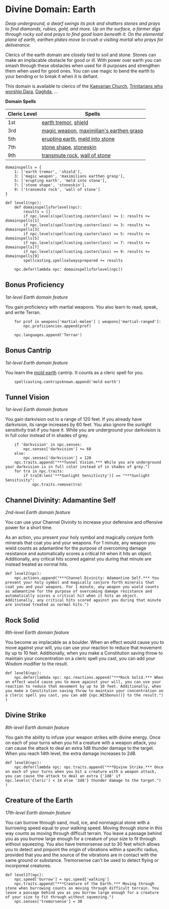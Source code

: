 # Divine Domain: Earth
*Deep underground, a dwarf swings its pick and shatters stones and prays to find diamonds, rubies, gold, and more. Up on the surface, a farmer digs through rocky soil and prays to find good loam beneath it. On the elemental plane of earth, earthen plates move to crush a visiting mortal who prays for deliverance.*

Clerics of the earth domain are closely tied to soil and stone. Stones can make an implacable obstacle for good or ill. With power over earth you can smash through these obstacles when used for ill purposes and strengthen them when used for good ones. You can use magic to bend the earth to your bending or to break it when it is defiant.

This domain is available to clerics of the [Kaevarian Church](../../Religions/KaevarianChurch.md), [Trinitarians who worship Dara](../../Religions/Trinitarian.md#dara), [Daghda](../../Religions/Pantheon/Daghda.md), ...

**Domain Spells**

Cleric Level | Spells
------------ | ------
1st	| [earth tremor](../../Magic/Spells/earth-tremor.md), [shield](../../Magic/Spells/shield.md)
3rd	| [magic weapon](../../Magic/Spells/magic-weapon.md), [maximilian's earthen grasp](../../Magic/Spells/maximilians-earthen-grasp.md)
5th	| [erupting earth](../../Magic/Spells/erupting-earth.md), [meld into stone](../../Magic/Spells/meld-into-stone.md)
7th	| [stone shape](../../Magic/Spells/stone-shape.md), [stoneskin](../../Magic/Spells/stoneskin.md)
9th	| [transmute rock](../../Magic/Spells/transmute-rock.md), [wall of stone](../../Magic/Spells/wall-of-stone.md)

```
domainspells = {
    1: ['earth tremor', 'shield'],
    3: ['magic weapon', 'maximilians earthen grasp'],
    5: ['erupting earth', 'meld into stone'],
    7: ['stone shape', 'stoneskin'],
    9: ['transmute rock', 'wall of stone']
}

def level1(npc):
    def domainspellsforlevel(npc):
        results = []
        if npc.levels(spellcasting.casterclass) >= 1: results += domainspells[1]
        if npc.levels(spellcasting.casterclass) >= 3: results += domainspells[3]
        if npc.levels(spellcasting.casterclass) >= 5: results += domainspells[5]
        if npc.levels(spellcasting.casterclass) >= 7: results += domainspells[7]
        if npc.levels(spellcasting.casterclass) >= 9: results += domainspells[9]
        spellcasting.spellsalwaysprepared += results

    npc.defer(lambda npc: domainspellsforlevel(npc))
```

## Bonus Proficiency
*1st-level Earth domain feature*

You gain proficiency with martial weapons. You also learn to read, speak, and write Terran.

```
    for prof in weapons['martial-melee'] | weapons['martial-ranged']:
        npc.proficiencies.append(prof)

    npc.languages.append('Terran')
```

## Bonus Cantrip
*1st-level Earth domain feature*

You learn the [mold earth](../../Magic/Spells/mold-earth.md) cantrip. It counts as a cleric spell for you.

```
    spellcasting.cantripsknown.append('mold earth')
```

## Tunnel Vision
*1st-level Earth domain feature*

You gain darkvision out to a range of 120 feet. If you already have darkvision, its range increases by 60 feet. You also ignore the sunlight sensitivity trait if you have it. While you are underground your darkvision is in full color instead of in shades of grey.

```
    if 'darkvision' in npc.senses:
        npc.senses['darkvision'] += 60
    else:
        npc.senses['darkvision'] = 120
    npc.traits.append("***Tunnel Vision.*** While you are underground your darkvision is in full color instead of in shades of grey.")
    for tra in npc.traits:
        if tra[0:len('***Sunlight Sensitivity')] == "***Sunlight Sensitivity":
            npc.traits.remove(tra)
```

## Channel Divinity: Adamantine Self
*2nd-level Earth domain feature*

You can use your Channel Divinity to increase your defensive and offensive power for a short time.

As an action, you present your holy symbol and magically conjure forth minerals that coat you and your weapons. For 1 minute, any weapon you wield counts as adamantine for the purpose of overcoming damage resistance and automatically scores a critical hit when it hits an object. Additionally, any critical hits scored against you during that minute are instead treated as normal hits.

```
def level2(npc):
    npc.actions.append("***Channel Divinity: Adamantine Self.*** You present your holy symbol and magically conjure forth minerals that coat you and your weapons. For 1 minute, any weapon you wield counts as adamantine for the purpose of overcoming damage resistance and automatically scores a critical hit when it hits an object. Additionally, any critical hits scored against you during that minute are instead treated as normal hits.")
```

## Rock Solid
*6th-level Earth domain feature*

You become as implacable as a boulder. When an effect would cause you to move against your will, you can use your reaction to reduce that movement by up to 10 feet. Additionally, when you make a Constitution saving throw to maintain your concentration on a cleric spell you cast, you can add your Wisdom modifier to the result.

```
def level6(npc):
    npc.defer(lambda npc: npc.reactions.append("***Rock Solid.*** When an effect would cause you to move against your will, you can use your reaction to reduce that movement by up to 10 feet. Additionally, when you make a Constitution saving throw to maintain your concentration on a cleric spell you cast, you can add {npc.WISbonus()} to the result.") )
```

## Divine Strike
*8th-level Earth domain feature*

You gain the ability to infuse your weapon strikes with divine energy. Once on each of your turns when you hit a creature with a weapon attack, you can cause the attack to deal an extra 1d8 thunder damage to the target. When you reach 14th level, the extra damage increases to 2d8.

```
def level8(npc):
    npc.defer(lambda npc: npc.traits.append("***Divine Strike.*** Once on each of your turns when you hit a creature with a weapon attack, you can cause the attack to deal an extra {'1d8' if npc.levels('Cleric') < 14 else '2d8'} thunder damage to the target.") )
```

## Creature of the Earth
*17th-level Earth domain feature*

You can burrow through sand, mud, ice, and nonmagical stone with a burrowing speed equal to your walking speed. Moving through stone in this way counts as moving through difficult terrain. You leave a passage behind you as you burrow large enough for a creature of your size to fit through without squeezing. You also have tremorsense out to 30 feet which allows you to detect and pinpoint the origin of vibrations within a specific radius, provided that you and the source of the vibrations are in contact with the same ground or substance. Tremorsense can't be used to detect flying or incorporeal creatures.

```
def level17(npc):
    npc.speed['burrow'] = npc.speed['walking']
    npc.traits.append("***Creature of the Earth.*** Moving through stone when burrowing counts as moving through difficult terrain. You leave a passage behind you as you burrow large enough for a creature of your size to fit through without squeezing.")
    npc.senses['tremorsense'] = 30
```
